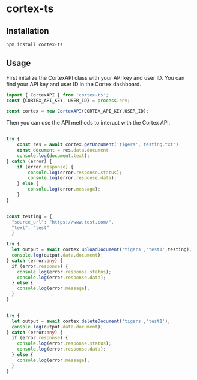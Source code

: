 # cortex-ts

## Installation

```bash
npm install cortex-ts
```

## Usage

First initalize the CortexAPI class with your API key and user ID. You can find your API key and user ID in the Cortex dashboard.

```typescript
import { CortexAPI } from 'cortex-ts';
const {CORTEX_API_KEY, USER_ID} = process.env;

const cortex = new CortexAPI(CORTEX_API_KEY,USER_ID);

```

Then you can use the API methods to interact with the Cortex API.

```typescript

try {
    const res = await cortex.getDocument('tigers','testing.txt')
    const document = res.data.document
    console.log(document.text);
} catch (error) {
    if (error.response) {
        console.log(error.response.status);
        console.log(error.response.data);
    } else {
        console.log(error.message);
    }
}

```

```typescript

const testing = {
  "source_url": "https://www.test.com/",
  "text": "test"
  }

try {
  let output = await cortex.uploadDocument('tigers','test1',testing);
  console.log(output.data.document);
} catch (error:any) {
  if (error.response) {
    console.log(error.response.status);
    console.log(error.response.data);
  } else {
    console.log(error.message);
  }
}

```

```typescript

try {
  let output = await cortex.deleteDocument('tigers','test1');
  console.log(output.data.document);
} catch (error:any) {
  if (error.response) {
    console.log(error.response.status);
    console.log(error.response.data);
  } else {
    console.log(error.message);
  }
}

```

